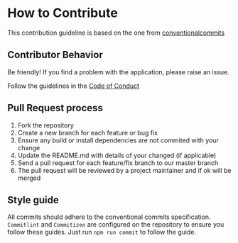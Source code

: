# How to Contribute

This contribution guideline is based on the one from [conventionalcommits](https://github.com/conventional-commits/conventionalcommits.org/blob/master/CONTRIBUTING.md)

## Contributor Behavior

Be friendly! If you find a problem with the application, please raise an issue.

Follow the guidelines in the [Code of Conduct](https://github.com/GavinLilly/schemetwister/blob/master/CODE_OF_CONDUCT.md)

## Pull Request process

1. Fork the repository
2. Create a new branch for each feature or bug fix
3. Ensure any build or install dependencies are not commited with your change
4. Update the README.md with details of your changed (if applicable)
5. Send a pull request for each feature/fix branch to our master branch
6. The pull request will be reviewed by a project maintainer and if ok will be merged

## Style guide

All commits should adhere to the conventional commits specification. `Commitlint` and `Commitizen` are configured on the repository to ensure you follow these guides. Just run `npm run commit` to follow the guide.

